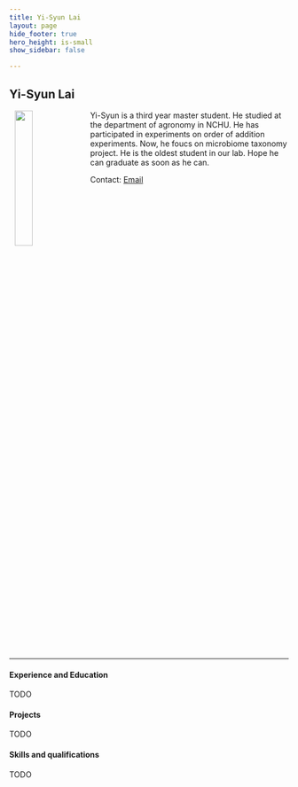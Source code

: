 ```yaml
---
title: Yi-Syun Lai
layout: page
hide_footer: true
hero_height: is-small
show_sidebar: false

---
```


## Yi-Syun Lai
<img src="{{site.url}}/img/Yi-Syun_Lai.jpg" align="left" hspace="10" width="25%">

Yi-Syun is a third year master student. He studied at the department of agronomy in NCHU. He has participated in experiments on order of addition experiments. Now, he foucs on microbiome taxonomy project. He is the oldest student in our lab. Hope he can graduate as soon as he can.


Contact:
<i class="fas fa-at"></i> [Email](mailto:stupid60107@gmail.com)
<!--
<i class="fab fa-github"></i> [Github]()  
<i class="fab fa-linkedin"></i> [LinkedIn]()  
<i class="fab fa-google"></i> [Google Scholar]()  
 -->

<br clear="all">
<hr class="solid">

#### Experience and Education
TODO

#### Projects
TODO

#### Skills and qualifications
TODO
